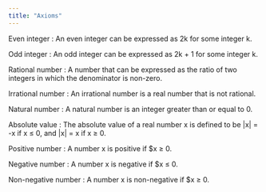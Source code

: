 ```yaml
---
title: "Axioms"
---
```


Even integer
: An even integer can be expressed as 2k for some integer k.

Odd integer
: An odd integer can be expressed as 2k + 1 for some integer k.

Rational number
: A number that can be expressed as the ratio of two integers in which the
  denominator is non-zero.

Irrational number
: An irrational number is a real number that is not rational.

Natural number
: A natural number is an integer greater than or equal to 0.

Absolute value
: The absolute value of a real number x is defined to be \|x\| = -x if x &le; 0,
  and \|x\| = x if x &ge; 0.

Positive number
: A number x is positive if $x &ge; 0.

Negative number
: A number x is negative if $x &le; 0.

Non-negative number
: A number x is non-negative if $x &geq; 0.
